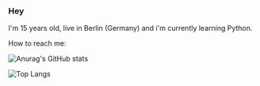 ### Hey

<!--
**unterflieger/unterflieger** is a ✨ _special_ ✨ repository because its `README.md` (this file) appears on your GitHub profile.

Here are some ideas to get you started:

- 🔭 I’m currently working on ...
- 🌱 I’m currently learning ...
- 👯 I’m looking to collaborate on ...
- 🤔 I’m looking for help with ...
- 💬 Ask me about ...
- 📫 How to reach me: ...
- 😄 Pronouns: ...
- ⚡ Fun fact: ...
-->

I'm 15 years old, live in Berlin (Germany) and i'm currently learning Python.

How to reach me:
    


![Anurag's GitHub stats](https://github-readme-stats.vercel.app/api?username=unterflieger&count_private=true)

![Top Langs](https://github-readme-stats.vercel.app/api/top-langs/?username=unterflieger)
